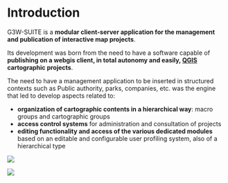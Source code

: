 # Introduction

G3W-SUITE is a **modular client-server application for the management and publication of interactive map projects**.

Its development was born from the need to have a software capable of **publishing on a webgis client, in total autonomy and easily, [**QGIS**](https://qgis.org) cartographic projects**.

The need to have a management application to be inserted in structured contexts such as Public authority, parks, companies, etc. was the engine that led to develop aspects related to:
      
 * **organization of cartographic contents in a hierarchical way**: macro groups and cartographic groups
 * **access control systems** for administration and consultation of projects
 * **editing functionality and access of the various dedicated modules** based on an editable and configurable user profiling system, also of a hierarchical type

![](images/manual/demo_qgis_project.png)

![](images/manual/demo_webgis_project.png)

